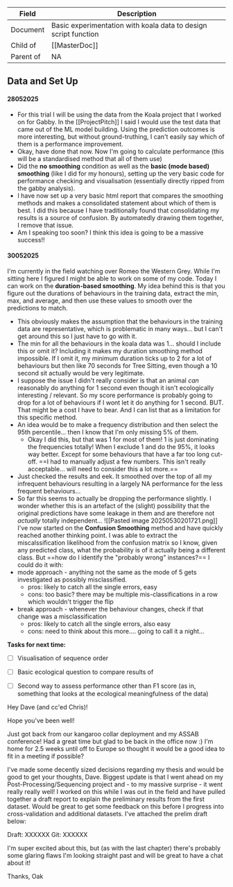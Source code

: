 | Field     | Description                                                     |
| --------- | --------------------------------------------------------------- |
| Document  | Basic experimentation with koala data to design script function |
| Child of  | [[MasterDoc]]                                                   |
| Parent of | NA                                                              |
## Data and Set Up
#### 28052025
- For this trial I will be using the data from the Koala project that I worked on for Gabby. In the [[ProjectPitch]] I said I would use the test data that came out of the ML model building. Using the prediction outcomes is more interesting, but without ground-truthing, I can't easily say which of them is a performance improvement.
- Okay, have done that now. Now I'm going to calculate performance (this will be a standardised method that all of them use)
- Did the **no smoothing** condition as well as the **basic (mode based) smoothing** (like I did for my honours), setting up the very basic code for performance checking and visualisation (essentially directly ripped from the gabby analysis). 
- I have now set up a very basic html report that compares the smoothing methods and makes a consolidated statement about which of them is best. I did this because I have traditionally found that consolidating my results is a source of confusion. By automatedly drawing them together, I remove that issue.
- Am I speaking too soon? I think this idea is going to be a massive success!!
#### 30052025
I'm currently in the field watching over Romeo the Western Grey. While I'm sitting here I figured I might be able to work on some of my code. Today I can work on the **duration-based smoothing**. My idea behind this is that you figure out the durations of behaviours in the training data, extract the min, max, and average, and then use these values to smooth over the predictions to match.
- This obviously makes the assumption that the behaviours in the training data are representative, which is problematic in many ways... but I can't get around this so I just have to go with it.
- The min for all the behaviours in the koala data was 1... should I include this or omit it? Including it makes my duration smoothing method impossible. If I omit it, my minimum duration ticks up to 2 for a lot of behaviours but then like 70 seconds for Tree Sitting, even though a 10 second sit actually would be very legitimate.
- I suppose the issue I didn't really consider is that an animal *can* reasonably do anything for 1 second even though it isn't ecologically interesting / relevant. So my score performance is probably going to drop for a lot of behaviours if I wont let it do anything for 1 second. BUT. That might be a cost I have to bear. And I can list that as a limitation for this specific method.
- An idea would be to make a frequency distribution and then select the 95th percentile... then I know that I'm only missing 5% of them.
	- Okay I did this, but that was 1 for most of them! 1 is just dominating the frequencies totally! When I exclude 1 and do the 95%, it looks way better. Except for some behaviours that have a far too long cut-off. ==I had to manually adjust a few numbers. This isn't really acceptable... will need to consider this a lot more.==
- Just checked the results and eek. It smoothed over the top of all my infrequent behaviours resulting in a largely NA performance for the less frequent behaviours...
- So far this seems to actually be dropping the performance slightly. I wonder whether this is an artefact of the (slight) possibility that the original predictions have some leakage in them and are therefore not *actually* totally independent...
![[Pasted image 20250530201721.png]]
I've now started on the **Confusion Smoothing** method and have quickly reached another thinking point. I was able to extract the miscalssification likelihood from the confusion matrix so I know, given any predicted class, what the probability is of it actually being a different class. But ==how do I identify the "probably wrong" instances?== I could do it with:
- mode approach - anything not the same as the mode of 5 gets investigated as possibly misclassified. 
	- pros: likely to catch all the single errors, easy
	- cons: too basic? there may be multiple mis-classifications in a row which wouldn't trigger the flip
- break approach - whenever the behaviour changes, check if that change was a misclassification
	- pros: likely to catch all the single errors, also easy
	- cons: need to think about this more.... going to call it a night...



**Tasks for next time:**
- [ ] Visualisation of sequence order
- [ ] Basic ecological question to compare results of
- [ ] Second way to assess performance other than F1 score (as in, something that looks at the ecological meaningfulness of the data)












Hey Dave (and cc'ed Chris)!

Hope you've been well!

Just got back from our kangaroo collar deployment and my ASSAB conference! Had a great time but glad to be back in the office now :) I'm home for 2.5 weeks until off to Europe so thought it would be a good idea to fit in a meeting if possible?

I've made some decently sized decisions regarding my thesis and would be good to get your thoughts, Dave. Biggest update is that I went ahead on my Post-Processing/Sequencing project and - to my massive surprise - it went really really well! I worked on this while I was out in the field and have pulled together a draft report to explain the preliminary results from the first dataset. Would be great to get some feedback on this before I progress into cross-validation and additional datasets. I've attached the prelim draft below:

Draft: XXXXXX
Git: XXXXXX

I'm super excited about this, but (as with the last chapter) there's probably some glaring flaws I'm looking straight past and will be great to have a chat about it!

Thanks,
Oak